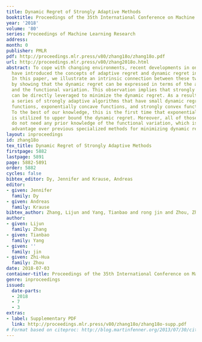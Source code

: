 ```yaml
---
title: Dynamic Regret of Strongly Adaptive Methods
booktitle: Proceedings of the 35th International Conference on Machine Learning
year: '2018'
volume: '80'
series: Proceedings of Machine Learning Research
address: 
month: 0
publisher: PMLR
pdf: http://proceedings.mlr.press/v80/zhang18o/zhang18o.pdf
url: http://proceedings.mlr.press/v80/zhang2018o.html
abstract: To cope with changing environments, recent developments in online learning
  have introduced the concepts of adaptive regret and dynamic regret independently.
  In this paper, we illustrate an intrinsic connection between these two concepts
  by showing that the dynamic regret can be expressed in terms of the adaptive regret
  and the functional variation. This observation implies that strongly adaptive algorithms
  can be directly leveraged to minimize the dynamic regret. As a result, we present
  a series of strongly adaptive algorithms that have small dynamic regrets for convex
  functions, exponentially concave functions, and strongly convex functions, respectively.
  To the best of our knowledge, this is the first time that exponential concavity
  is utilized to upper bound the dynamic regret. Moreover, all of those adaptive algorithms
  do not need any prior knowledge of the functional variation, which is a significant
  advantage over previous specialized methods for minimizing dynamic regret.
layout: inproceedings
id: zhang18o
tex_title: Dynamic Regret of Strongly Adaptive Methods
firstpage: 5882
lastpage: 5891
page: 5882-5891
order: 5882
cycles: false
bibtex_editor: Dy, Jennifer and Krause, Andreas
editor:
- given: Jennifer
  family: Dy
- given: Andreas
  family: Krause
bibtex_author: Zhang, Lijun and Yang, Tianbao and rong jin and Zhou, Zhi-Hua
author:
- given: Lijun
  family: Zhang
- given: Tianbao
  family: Yang
- given: ''
  family: jin
- given: Zhi-Hua
  family: Zhou
date: 2018-07-03
container-title: Proceedings of the 35th International Conference on Machine Learning
genre: inproceedings
issued:
  date-parts:
  - 2018
  - 7
  - 3
extras:
- label: Supplementary PDF
  link: http://proceedings.mlr.press/v80/zhang18o/zhang18o-supp.pdf
# Format based on citeproc: http://blog.martinfenner.org/2013/07/30/citeproc-yaml-for-bibliographies/
---
```

